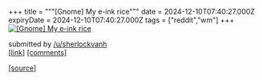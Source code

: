 +++
title = """[Gnome] My e-ink rice"""
date = 2024-12-10T07:40:27.000Z
expiryDate = 2024-12-10T07:40:27.000Z
tags = ["reddit","wm"]
+++
[![[Gnome] My e-ink rice ](https://preview.redd.it/4saj2o3d6z5e1.png?width=640&crop=smart&auto=webp&s=b7c3f35daa9cf2de06e774db8e8a58fa9378359d "[Gnome] My e-ink rice ")](https://www.reddit.com/r/unixporn/comments/1hawnae/gnome_my_eink_rice/)

submitted by [/u/sherlockvanh](https://www.reddit.com/user/sherlockvanh)  
[\[link\]](https://i.redd.it/4saj2o3d6z5e1.png) [\[comments\]](https://www.reddit.com/r/unixporn/comments/1hawnae/gnome_my_eink_rice/)

[[source]](https://www.reddit.com/r/unixporn/comments/1hawnae/gnome_my_eink_rice/)
